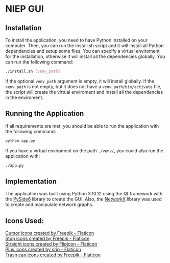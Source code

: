 # NIEP GUI
## Installation
To install the application, you need to have Python installed on your computer. Then, you can run the install.sh script and it will install all Python dependencies and setup some files. You can specify a virtual enviroment for the installation, otherwise it will install all the dependencies globally. You can run the following command:
```sh
./install.sh [venv_path]
```
If the optional `venv_path` argument is empty, it will install globally. If the `venv_path` is not empty, but it does not have a `venv_path/bin/activate` file, the script will create the virtual enviroment and install all the dependencies in the enviroment.

## Running the Application
If all requirements are met, you should be able to run the application with the following command:
```sh
python app.py
```

If you have a virtual enviroment on the path `./venv/`, you could also run the application with:
```sh
./app.py
```

## Implementation
The application was built using Python 3.10.12 using the Qt framework with the [PySide6](https://pypi.org/project/PySide6/) library to create the GUI. Also, the [NetworkX](https://networkx.org/) library was used to create and manipulate network graphs.

## Icons Used:
[Cursor icons created by Freepik - Flaticon](https://www.flaticon.com/free-icons/cursor)\
[Stop icons created by Freepik - Flaticon](https://www.flaticon.com/free-icons/stop)\
[Straight icons created by Flipicon - Flaticon](https://www.flaticon.com/free-icons/straight)\
[Plus icons created by srip - Flaticon](https://www.flaticon.com/free-icons/plus)\
[Trash can icons created by Freepik - Flaticon](https://www.flaticon.com/free-icons/trash-can)
